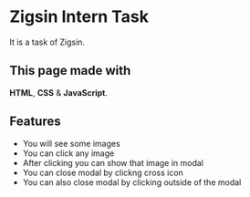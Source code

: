 # Zigsin Intern Task

It is a task of Zigsin.

## This page made with

**HTML**, **CSS** & **JavaScript**.

## Features

-   You will see some images
-   You can click any image
-   After clicking you can show that image in modal
-   You can close modal by clickng cross icon
-   You can also close modal by clicking outside of the modal
